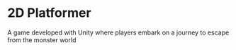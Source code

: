 # 2D Platformer
 A game developed with Unity where players embark on a journey to escape from the monster world
